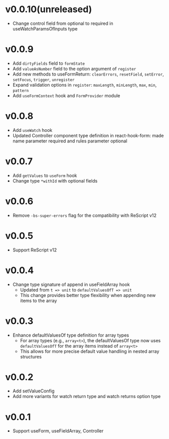 # v0.0.10(unreleased)

- Change control field from optional to required in useWatchParamsOfInputs type

# v0.0.9

- Add `dirtyFields` field to `formState`
- Add `valueAsNumber` field to the option argument of `register`
- Add new methods to useFormReturn: `clearErrors`, `resetField`, `setError`, `setFocus`, `trigger`, `unregister`
- Expand validation options in `register`: `maxLength`, `minLength`, `max`, `min`, `pattern`
- Add `useFormContext` hook and `FormProvider` module

# v0.0.8

- Add `useWatch` hook
- Updated Controller component type definition in react-hook-form: made name parameter required and rules parameter optional

# v0.0.7

- Add `getValues` to `useForm` hook
- Change type `*withId` with optional fields

# v0.0.6

- Remove `-bs-super-errors` flag for the compatibility with ReScript v12

# v0.0.5

- Support ReScript v12

# v0.0.4

- Change type signature of append in useFieldArray hook
  - Updated from `t => unit` to `defaultValuesOfT => unit`
  - This change provides better type flexibility when appending new items to the array

# v0.0.3

- Enhance defaultValuesOf type definition for array types
  - For array types (e.g., `array<t>`), the defaultValuesOf type now uses 
    `defaultValuesOfT` for the array items instead of `array<t>`
  - This allows for more precise default value handling in nested array structures

# v0.0.2

- Add setValueConfig
- Add more variants for watch return type and watch returns option type

# v0.0.1

- Support useForm, useFieldArray, Controller
